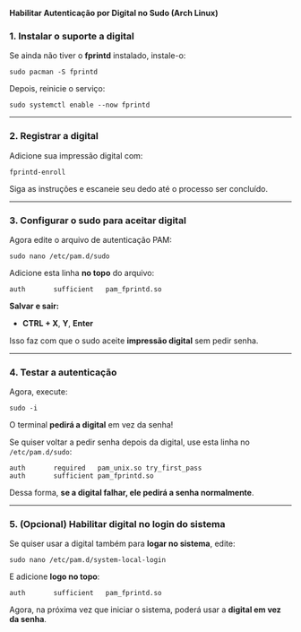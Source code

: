 **Habilitar Autenticação por Digital no Sudo (Arch Linux)**

### 1. Instalar o suporte a digital
Se ainda não tiver o **fprintd** instalado, instale-o:

```
sudo pacman -S fprintd
```

Depois, reinicie o serviço:

```
sudo systemctl enable --now fprintd
```

---

### 2. Registrar a digital
Adicione sua impressão digital com:

```
fprintd-enroll
```

Siga as instruções e escaneie seu dedo até o processo ser concluído.

---

### 3. Configurar o sudo para aceitar digital
Agora edite o arquivo de autenticação PAM:

```
sudo nano /etc/pam.d/sudo
```

Adicione esta linha **no topo** do arquivo:

```
auth       sufficient   pam_fprintd.so
```

**Salvar e sair:**
- **CTRL + X**, **Y**, **Enter**

Isso faz com que o sudo aceite **impressão digital** sem pedir senha.

---

### 4. Testar a autenticação
Agora, execute:

```
sudo -i
```

O terminal **pedirá a digital** em vez da senha!

Se quiser voltar a pedir senha depois da digital, use esta linha no `/etc/pam.d/sudo`:

```
auth       required   pam_unix.so try_first_pass
auth       sufficient pam_fprintd.so
```

Dessa forma, **se a digital falhar, ele pedirá a senha normalmente**.

---

### 5. (Opcional) Habilitar digital no login do sistema
Se quiser usar a digital também para **logar no sistema**, edite:

```
sudo nano /etc/pam.d/system-local-login
```

E adicione **logo no topo**:

```
auth       sufficient   pam_fprintd.so
```

Agora, na próxima vez que iniciar o sistema, poderá usar a **digital em vez da senha**.

